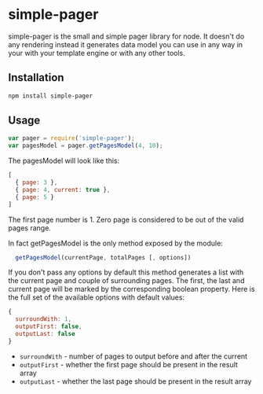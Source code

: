 # simple-pager
simple-pager is the small and simple pager library for node. It doesn't do any rendering instead it generates data model
you can use in any way in your with your template engine or with any other tools.

## Installation

```bash
npm install simple-pager
```

## Usage
```js
var pager = require('simple-pager');
var pagesModel = pager.getPagesModel(4, 10);
```
The pagesModel will look like this:
```js
[
  { page: 3 },
  { page: 4, current: true },
  { page: 5 }
]
```

The first page number is 1. Zero page is considered to be out of the valid pages range.

In fact getPagesModel is the only method exposed by the module:
```js
  getPagesModel(currentPage, totalPages [, options])
```
If you don't pass any options by default this method generates a list with the current page and couple of surrounding pages.
The first, the last and current page will be marked by the corresponding boolean property. 
Here is the full set of the available options with default values:
```js
{
  surroundWith: 1, 
  outputFirst: false, 
  outputLast: false
}
```
* `surroundWith` - number of pages to output before and after the current
* `outputFirst` - whether the first page should be present in the result array
* `outputLast` - whether the last page should be present in the result array
